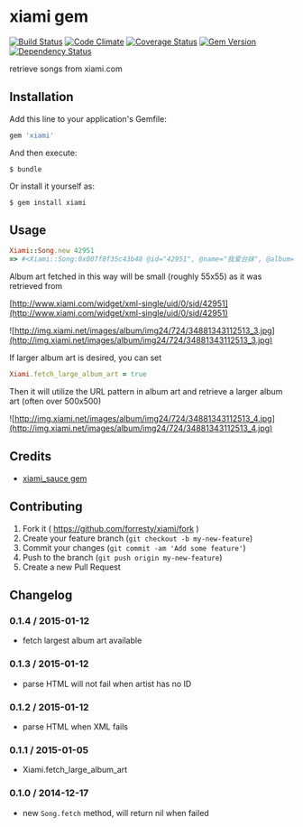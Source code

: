 # xiami gem

[![Build Status](https://travis-ci.org/forresty/xiami.svg)](https://travis-ci.org/forresty/xiami)
[![Code Climate](https://codeclimate.com/github/forresty/xiami/badges/gpa.svg)](https://codeclimate.com/github/forresty/xiami)
[![Coverage Status](https://coveralls.io/repos/forresty/xiami/badge.png)](https://coveralls.io/r/forresty/xiami)
[![Gem Version](https://badge.fury.io/rb/xiami.svg)](http://badge.fury.io/rb/xiami)
[![Dependency Status](https://www.versioneye.com/user/projects/5471d5e19dcf6df5ea000ee9/badge.svg?style=flat)](https://www.versioneye.com/user/projects/5471d5e19dcf6df5ea000ee9)

retrieve songs from xiami.com

## Installation

Add this line to your application's Gemfile:

```ruby
gem 'xiami'
```

And then execute:

    $ bundle

Or install it yourself as:

    $ gem install xiami


## Usage

```ruby
Xiami::Song.new 42951
=> #<Xiami::Song:0x007f8f35c43b48 @id="42951", @name="我爱台妹", @album=#<Xiami::Album:0x007f8f35c63560 @id="3488", @name="Wake Up", @cover_url="http://img.xiami.net/images/album/img24/724/34881343112513_3.jpg">, @artist=#<Xiami::Artist:0x007f8f35c79cc0 @id="724", @name="MC HotDog;张震岳">, @temporary_url="http://m5.file.xiami.com/724/724/3488/42951_28196_l.mp3?auth_key=77abde259cd6566a5c4222b4cca7331c-1416441600-0-null">
```

Album art fetched in this way will be small (roughly 55x55) as it was retrieved from

[http://www.xiami.com/widget/xml-single/uid/0/sid/42951](http://www.xiami.com/widget/xml-single/uid/0/sid/42951)

![http://img.xiami.net/images/album/img24/724/34881343112513_3.jpg](http://img.xiami.net/images/album/img24/724/34881343112513_3.jpg)

If larger album art is desired, you can set

```ruby
Xiami.fetch_large_album_art = true
```

Then it will utilize the URL pattern in album art and retrieve a larger album art (often over 500x500)

![http://img.xiami.net/images/album/img24/724/34881343112513_4.jpg](http://img.xiami.net/images/album/img24/724/34881343112513_4.jpg)

## Credits

- [xiami_sauce gem](https://github.com/ranmocy/xiami_sauce)

## Contributing

1. Fork it ( https://github.com/forresty/xiami/fork )
2. Create your feature branch (`git checkout -b my-new-feature`)
3. Commit your changes (`git commit -am 'Add some feature'`)
4. Push to the branch (`git push origin my-new-feature`)
5. Create a new Pull Request

## Changelog

### 0.1.4 / 2015-01-12

- fetch largest album art available

### 0.1.3 / 2015-01-12

- parse HTML will not fail when artist has no ID

### 0.1.2 / 2015-01-12

- parse HTML when XML fails

### 0.1.1 / 2015-01-05

- Xiami.fetch_large_album_art

### 0.1.0 / 2014-12-17

- new `Song.fetch` method, will return nil when failed
